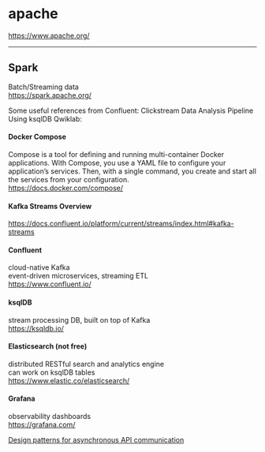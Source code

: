 # apache
https://www.apache.org/

<hr>

## Spark

Batch/Streaming data<br>
https://spark.apache.org/

Some useful references from Confluent: Clickstream Data Analysis Pipeline Using ksqlDB Qwiklab: <br>

#### Docker Compose
Compose is a tool for defining and running multi-container Docker applications. With Compose, you use a YAML file to configure your application’s services. Then, with a single command, you create and start all the services from your configuration.<br>
https://docs.docker.com/compose/

#### Kafka Streams Overview <br>
https://docs.confluent.io/platform/current/streams/index.html#kafka-streams

#### Confluent
cloud-native Kafka <br>
event-driven microservices, streaming ETL <br>
https://www.confluent.io/

#### ksqlDB
stream processing DB, built on top of Kafka <br>
https://ksqldb.io/

#### Elasticsearch (not free)
distributed RESTful search and analytics engine <br>
can work on ksqlDB tables <br>
https://www.elastic.co/elasticsearch/

#### Grafana
observability dashboards <br>
https://grafana.com/

[Design patterns for asynchronous API communication](https://stackoverflow.blog/2022/07/21/event-driven-topic-design-using-kafka/?utm_source=Iterable&utm_medium=email&utm_campaign=the_overflow_newsletter)
